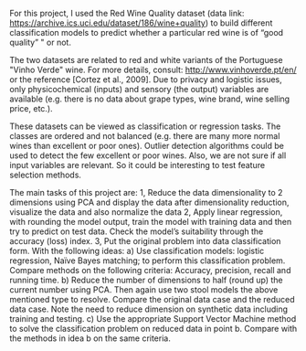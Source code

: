 For this project, I used the Red Wine Quality dataset (data link: https://archive.ics.uci.edu/dataset/186/wine+quality) to build different classification models to predict whether a particular red wine is of “good quality” " or not.

The two datasets are related to red and white variants of the Portuguese "Vinho Verde" wine. For more details, consult: http://www.vinhoverde.pt/en/ or the reference [Cortez et al., 2009].  Due to privacy and logistic issues, only physicochemical (inputs) and sensory (the output) variables are available (e.g. there is no data about grape types, wine brand, wine selling price, etc.).

These datasets can be viewed as classification or regression tasks.  The classes are ordered and not balanced (e.g. there are many more normal wines than excellent or poor ones). Outlier detection algorithms could be used to detect the few excellent or poor wines. Also, we are not sure if all input variables are relevant. So it could be interesting to test feature selection methods.

The main tasks of this project are: 
  1, Reduce the data dimensionality to 2 dimensions using PCA and display the data after dimensionality reduction, visualize the data and also normalize the data
  2, Apply linear regression, with rounding the model output, train the model with training data and then try to predict on test data. Check the model’s suitability through the accuracy (loss) index.
  3, Put the original problem into data classification form. With the following ideas:
    a) Use classification models: logistic regression, Naïve Bayes matching; to perform this classification problem. Compare
    methods on the following criteria: Accuracy, precision, recall and running time.
    b) Reduce the number of dimensions to half (round up) the current number using PCA. Then again use two stool models the above mentioned type to resolve. Compare the            original data case and the reduced data case. Note the need to reduce dimension on synthetic data including training and testing.
    c) Use the appropriate Support Vector Machine method to solve the classification problem on reduced data in point b. Compare with the methods in idea b on the same           criteria.
  
